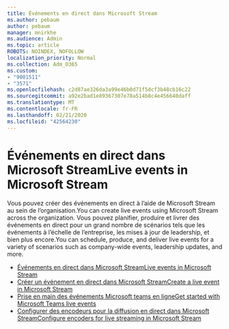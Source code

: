 ```yaml
---
title: Événements en direct dans Microsoft Stream
ms.author: pebaum
author: pebaum
manager: mnirkhe
ms.audience: Admin
ms.topic: article
ROBOTS: NOINDEX, NOFOLLOW
localization_priority: Normal
ms.collection: Adm_O365
ms.custom:
- "9001511"
- "3571"
ms.openlocfilehash: c2d87ae326da3a99e46b0d71f5dcf3b48cb16c22
ms.sourcegitcommit: a92e2bad1e89367307e78a514b8c4e456640daff
ms.translationtype: MT
ms.contentlocale: fr-FR
ms.lasthandoff: 02/21/2020
ms.locfileid: "42564230"
---
```

# <a name="live-events-in-microsoft-stream"></a><span data-ttu-id="c8ae4-102">Événements en direct dans Microsoft Stream</span><span class="sxs-lookup"><span data-stu-id="c8ae4-102">Live events in Microsoft Stream</span></span>

<span data-ttu-id="c8ae4-103">Vous pouvez créer des événements en direct à l’aide de Microsoft Stream au sein de l’organisation.</span><span class="sxs-lookup"><span data-stu-id="c8ae4-103">You can create live events using Microsoft Stream across the organization.</span></span> <span data-ttu-id="c8ae4-104">Vous pouvez planifier, produire et livrer des événements en direct pour un grand nombre de scénarios tels que les événements à l’échelle de l’entreprise, les mises à jour de leadership, et bien plus encore.</span><span class="sxs-lookup"><span data-stu-id="c8ae4-104">You can schedule, produce, and deliver live events for a variety of scenarios such as company-wide events, leadership updates, and more.</span></span>

- [<span data-ttu-id="c8ae4-105">Événements en direct dans Microsoft Stream</span><span class="sxs-lookup"><span data-stu-id="c8ae4-105">Live events in Microsoft Stream</span></span>](https://docs.microsoft.com/stream/live-event-overview)
- [<span data-ttu-id="c8ae4-106">Créer un événement en direct dans Microsoft Stream</span><span class="sxs-lookup"><span data-stu-id="c8ae4-106">Create a live event in Microsoft Stream</span></span>](https://docs.microsoft.com/stream/live-create-event)
- [<span data-ttu-id="c8ae4-107">Prise en main des événements Microsoft teams en ligne</span><span class="sxs-lookup"><span data-stu-id="c8ae4-107">Get started with Microsoft Teams live events</span></span>](https://support.office.com/article/get-started-with-microsoft-teams-live-events-d077fec2-a058-483e-9ab5-1494afda578a)
- [<span data-ttu-id="c8ae4-108">Configurer des encodeurs pour la diffusion en direct dans Microsoft Stream</span><span class="sxs-lookup"><span data-stu-id="c8ae4-108">Configure encoders for live streaming in Microsoft Stream</span></span>](https://docs.microsoft.com/stream/live-encoder-setup)
